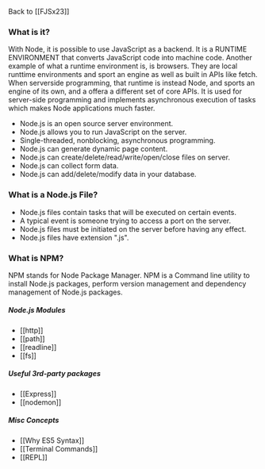 Back to [[FJSx23]]
### What is it?
With Node, it is possible to use JavaScript as a backend. It is a RUNTIME ENVIRONMENT that converts JavaScript code into machine code. Another example of what a  runtime environment is, is browsers. They are local runttime environments and sport an engine as well as built in APIs like fetch. When serverside programming, that runtime is instead Node, and sports an engine of its own, and a offera a different set of core APIs. It is used for server-side programming and implements asynchronous execution of tasks which makes Node applications much faster.

- Node.js is an open source server environment.
- Node.js allows you to run JavaScript on the server.
- Single-threaded, nonblocking, asynchronous programming.
- Node.js can generate dynamic page content.
- Node.js can create/delete/read/write/open/close files on server.
- Node.js can collect form data.
- Node.js can add/delete/modify data in your database.
### What is a Node.js File?
- Node.js files contain tasks that will be executed on certain events.
- A typical event is someone trying to access a port on the server.
- Node.js files must be initiated on the server before having any effect.
- Node.js files have extension ".js".
### What is NPM?
NPM stands for Node Package Manager. NPM is a Command line utility to install Node.js packages, perform version management and dependency management of Node.js packages.
##### Node.js Modules
- [[http]]
- [[path]]
- [[readline]]
- [[fs]]
##### Useful 3rd-party packages
- [[Express]]
- [[nodemon]]
##### Misc Concepts
- [[Why ES5 Syntax]]
- [[Terminal Commands]]
- [[REPL]]